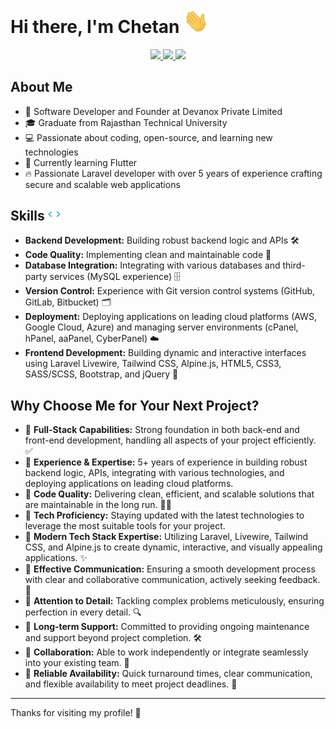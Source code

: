 # Hi there, I'm Chetan <img src="./images/hi.gif" width="40"/>

<a href="https://github.com/mr-chetan" >
    <div align="center">
        <picture alt="Stats">
            <source
                srcset="https://github-readme-stats.vercel.app/api?username=mr-chetan&hide_border=true&rank_icon=percentile&show_icons=true&theme=dark"
                media="(prefers-color-scheme: dark)"
                height="180em"
            />
            <source
                srcset="https://github-readme-stats.vercel.app/api?username=mr-chetan&hide_border=true&rank_icon=percentile&show_icons=true"
                media="(prefers-color-scheme: light), (prefers-color-scheme: no-preference)"
                height="180em"
            />
            <img height="180em" src="https://github-readme-stats.vercel.app/api?username=mr-chetan&hide_border=true&rank_icon=percentile&show_icons=true&theme=transparent" />
        </picture>
        <picture alt="Top Languages">
            <source
                srcset="https://github-readme-stats.vercel.app/api/top-langs?username=mr-chetan&hide_border=true&layout=compact&langs_count=8&theme=dark"
                media="(prefers-color-scheme: dark)"
                height="180em"
            />
            <source
                srcset="https://github-readme-stats.vercel.app/api/top-langs?username=mr-chetan&hide_border=true&layout=compact&langs_count=8"
                media="(prefers-color-scheme: light), (prefers-color-scheme: no-preference)"
                height="180em"
            />
            <img height="180em" src="https://github-readme-stats.vercel.app/api/top-langs?username=mr-chetan&hide_border=true&layout=compact&langs_count=8&theme=transparent" />
        </picture>
        <picture alt="GitHub Streak">
            <source
                srcset="https://github-readme-streak-stats.devworks.co.in?user=mr-chetan&hide_border=true&theme=dark"
                media="(prefers-color-scheme: dark)"
                height="180em"
            />
            <source
                srcset="https://github-readme-streak-stats.devworks.co.in?user=mr-chetan&hide_border=true"
                media="(prefers-color-scheme: light), (prefers-color-scheme: no-preference)"
                height="180em"
            />
            <img height="180em" src="https://github-readme-streak-stats.devworks.co.in?user=mr-chetan&hide_border=true&theme=transparent" />
        </picture>
    </div>
</a>

## About Me

-   💼 Software Developer and Founder at Devanox Private Limited
-   🎓 Graduate from Rajasthan Technical University
-   💻 Passionate about coding, open-source, and learning new technologies
-   🌱 Currently learning Flutter
-   🔥 Passionate Laravel developer with over 5 years of experience crafting secure and scalable web applications

## Skills <img src="./images/code.gif" width="20"/>

-   **Backend Development:** Building robust backend logic and APIs 🛠️
-   **Code Quality:** Implementing clean and maintainable code 🧹
-   **Database Integration:** Integrating with various databases and third-party services (MySQL experience) 🗄️
-   **Version Control:** Experience with Git version control systems (GitHub, GitLab, Bitbucket) 🗂️
-   **Deployment:** Deploying applications on leading cloud platforms (AWS, Google Cloud, Azure) and managing server environments (cPanel, hPanel, aaPanel, CyberPanel) ☁️
-   **Frontend Development:** Building dynamic and interactive interfaces using Laravel Livewire, Tailwind CSS, Alpine.js, HTML5, CSS3, SASS/SCSS, Bootstrap, and jQuery 🎨

## Why Choose Me for Your Next Project?

-   🔹 **Full-Stack Capabilities:** Strong foundation in both back-end and front-end development, handling all aspects of your project efficiently. ✅
-   🔸 **Experience & Expertise:** 5+ years of experience in building robust backend logic, APIs, integrating with various technologies, and deploying applications on leading cloud platforms.
-   🔹 **Code Quality:** Delivering clean, efficient, and scalable solutions that are maintainable in the long run. 🏃🏻
-   🔸 **Tech Proficiency:** Staying updated with the latest technologies to leverage the most suitable tools for your project.
-   🔹 **Modern Tech Stack Expertise:** Utilizing Laravel, Livewire, Tailwind CSS, and Alpine.js to create dynamic, interactive, and visually appealing applications. ✨
-   🔸 **Effective Communication:** Ensuring a smooth development process with clear and collaborative communication, actively seeking feedback. 💬
-   🔹 **Attention to Detail:** Tackling complex problems meticulously, ensuring perfection in every detail. 🔍
-   🔸 **Long-term Support:** Committed to providing ongoing maintenance and support beyond project completion. 🛠️
-   🔹 **Collaboration:** Able to work independently or integrate seamlessly into your existing team. 🤝
-   🔸 **Reliable Availability:** Quick turnaround times, clear communication, and flexible availability to meet project deadlines. 📅

--------------------------------------------------
Thanks for visiting my profile! 🙏
